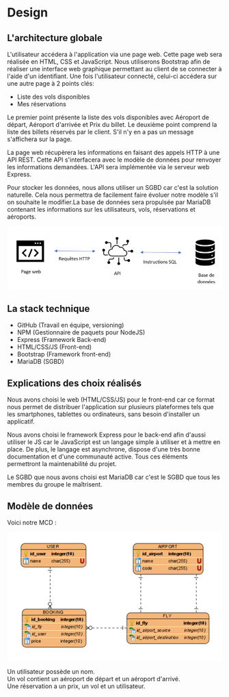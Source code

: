 # Design

## L'architecture globale

L'utilisateur accédera à l'application via une page web. Cette page web sera réalisée en HTML, CSS et JavaScript. Nous utiliserons Bootstrap afin de réaliser une interface web graphique permettant au client de se connecter à l'aide d'un identifiant.
Une fois l'utilisateur connecté, celui-ci accédera sur une autre page à 2 points clés:

- Liste des vols disponibles
- Mes réservations

Le premier point présente la liste des vols disponibles avec Aéroport de départ, Aéroport d'arrivée et Prix du billet.
Le deuxième point comprend la liste des billets réservés par le client. S'il n'y en a pas un message s'affichera sur la page.

La page web récupèrera les informations en faisant des appels HTTP à une API REST. Cette API s'interfacera avec le modèle de données pour renvoyer les informations demandées. L'API sera implémentée via le serveur web Express.

Pour stocker les données, nous allons utiliser un SGBD car c'est la solution naturelle. Cela nous permettra de facilement faire évoluer notre modèle s'il on souhaite le modifier.La base de données sera propulsée par MariaDB contenant les informations sur les utilisateurs, vols, réservations et aéroports.

![Le schéma de l'architecture](schema_architecture.png)

## La stack technique

- GitHub (Travail en équipe, versioning)
- NPM (Gestionnaire de paquets pour NodeJS)
- Express (Framework Back-end)
- HTML/CSS/JS (Front-end)
- Bootstrap (Framework front-end)
- MariaDB (SGBD)

## Explications des choix réalisés

Nous avons choisi le web (HTML/CSS/JS) pour le front-end car ce format nous permet de distribuer l'application sur plusieurs plateformes tels que les smartphones, tablettes ou ordinateurs, sans besoin d'installer un applicatif.

Nous avons choisi le framework Express pour le back-end afin d'aussi utiliser le JS car le JavaScript est un langage simple à utiliser et à mettre en place. De plus, le langage est asynchrone, dispose d'une très bonne documentation et d'une communauté active. Tous ces éléments permettront la maintenabilité du projet.

Le SGBD que nous avons choisi est MariaDB car c'est le SGBD que tous les membres du groupe le maîtrisent.

## Modèle de données

Voici notre MCD :

![Le MCD](mcd.png)

Un utilisateur possède un nom.  
Un vol contient un aéroport de départ et un aéroport d'arrivé.  
Une réservation a un prix, un vol et un utilisateur.  
